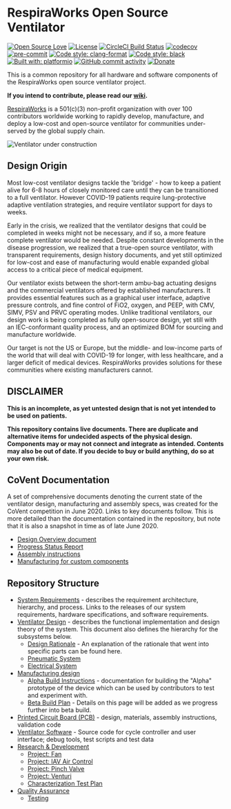 # RespiraWorks Open Source Ventilator

[![Open Source Love](https://badges.frapsoft.com/os/v1/open-source.png?v=103)](https://github.com/ellerbrock/open-source-badges/)
[![License](https://img.shields.io/badge/License-Apache%202.0-blue.svg)](https://opensource.org/licenses/Apache-2.0)
[![CircleCI Build Status](https://circleci.com/gh/RespiraWorks/Ventilator.svg?style=shield)](https://circleci.com/gh/RespiraWorks/Ventilator/tree/master)
[![codecov](https://codecov.io/gh/RespiraWorks/Ventilator/branch/master/graph/badge.svg)](https://codecov.io/gh/RespiraWorks/Ventilator)
[![pre-commit](https://img.shields.io/badge/pre--commit-enabled-brightgreen?logo=pre-commit&logoColor=white)](https://github.com/pre-commit/pre-commit)
[![Code style: clang-format](https://img.shields.io/badge/code%20style-clang--format-blue)](https://clang.llvm.org/docs/ClangFormat.html)
[![Code style: black](https://img.shields.io/badge/code%20style-black-000000.svg)](https://github.com/psf/black)
[![Built with: platformio](https://img.shields.io/badge/built%20with-platformio-orange)](https://platformio.org/)
[![GitHub commit activity](https://img.shields.io/github/commit-activity/m/RespiraWorks/Ventilator)](https://github.com/RespiraWorks/Ventilator/pulse)
[![Donate](https://img.shields.io/badge/donate-gofundme-blueviolet)](https://www.gofundme.com/f/RespiraWorks)

This is a common repository for all hardware and software components of the RespiraWorks open source ventilator project.

**If you intend to contribute, please read our [wiki](https://github.com/RespiraWorks/Ventilator/wiki).**

[RespiraWorks](https://respira.works/) is a 501(c)(3) non-profit organization with over 100 contributors worldwide
working to rapidly develop, manufacture, and deploy a low-cost and open-source ventilator for communities under-served
by the global supply chain.

![Ventilator under construction](manufacturing/alpha-build-instructions/assets/open_box.jpg)

## Design Origin

Most low-cost ventilator designs tackle the 'bridge' - how to keep a patient alive for 6-8 hours of closely monitored
care until they can be transitioned to a full ventilator. However COVID-19 patients require lung-protective adaptive
ventilation strategies, and require ventilator support for days to weeks.

Early in the crisis, we realized that the ventilator designs that could be completed in weeks might not be necessary,
and if so, a more feature complete ventilator would be needed. Despite constant developments in the disease progression,
we realized that a true-open source ventilator, with transparent requirements, design history documents, and yet still
optimized for low-cost and ease of manufacturing would enable expanded global access to a critical piece of medical
equipment.

Our ventilator exists between the short-term ambu-bag actuating designs and the commercial ventilators offered by
established manufacturers. It provides essential features such as a graphical user interface, adaptive pressure
controls, and fine control of FiO2, oxygen, and PEEP, with CMV, SIMV, PSV and PRVC operating modes. Unlike traditional
ventilators, our design work is being completed as fully open-source design, yet still with an IEC-conformant quality
process, and an optimized BOM for sourcing and manufacture worldwide.

Our target is not the US or Europe, but the middle- and low-income parts of the world that will deal with COVID-19 for
longer, with less healthcare, and a larger deficit of medical devices. RespiraWorks provides solutions for these
communities where existing manufacturers cannot.

## DISCLAIMER

**This is an incomplete, as yet untested design that is not yet intended to be used on patients.**

**This repository contains live documents. There are duplicate and alternative items for undecided aspects of the
physical design. Components may or may not connect and integrate as intended. Contents may also be out of date. If you
decide to buy or build anything, do so at your own risk.**

## CoVent Documentation

A set of comprehensive documents denoting the current state of the ventilator design, manufacturing and assembly specs,
was created for the CoVent competition in June 2020. Links to key documents follow. This is more detailed than the
documentation contained in the repository, but note that it is also a snapshot in time as of late June 2020.

* [Design Overview document](design/assets/covent-june-2020-design-overview-document.pdf)
* [Progress Status Report](design/assets/covent-june-2020-progress-status-report.pdf)
* [Assembly instructions](manufacturing/assets/covent-june-2020-assembly-instructions.pdf)
* [Manufacturing for custom components](manufacturing/assets/covent-june-2020-production-methods-for-custom-components.pdf)

## Repository Structure

* [System Requirements](requirements) -
  describes the requirement architecture, hierarchy, and process. Links to the releases of our system requirements, hardware specifications, and software requirements.
* [Ventilator Design](design) -
  describes the functional implementation and design theory of the system. This document also defines the hierarchy for the subsystems below.
    * [Design Rationale](design/design-rationales.md) - An explanation of the rationale that went into specific parts can be found here.
    * [Pneumatic System](design/pneumatic-system)
    * [Electrical System](design/electrical-system)
* [Manufacturing design](manufacturing)
    * [Alpha Build Instructions](manufacturing/alpha-build-instructions) - documentation for building the "Alpha" prototype of the device which can be used by contributors to test and experiment with.
    * [Beta Build Plan](manufacturing/beta-build-instructions) - Details on this page will be added as we progress further into beta build.
* [Printed Circuit Board (PCB)](pcb) - design, materials, assembly instructions, validation code
* [Ventilator Software](software) - Source code for cycle controller and user interface; debug tools, test scripts and test data
* [Research & Development](research-development)
    * [Project: Fan](research-development/project-fan)
    * [Project: IAV Air Control](research-development/project-iav-air-control)
    * [Project: Pinch Valve](research-development/project-pinch-valve)
    * [Project: Venturi](research-development/project-venturi)
    * [Characterization Test Plan](research-development/characterization-test-plan.md)
* [Quality Assurance](quality-assurance)
    * [Testing](quality-assurance/testing)
